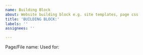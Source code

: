 ```yaml
---
name: Building Block
about: Website building block e.g. site templates, page css
title: 'BUILDING BLOCK:'
labels: ''
assignees: ''

---
```


Page/File name:
Used for:
